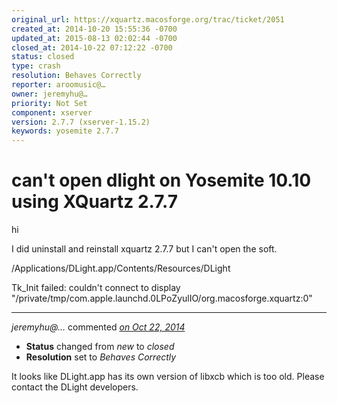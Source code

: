 ```yaml
---
original_url: https://xquartz.macosforge.org/trac/ticket/2051
created_at: 2014-10-20 15:55:36 -0700
updated_at: 2015-08-13 02:02:44 -0700
closed_at: 2014-10-22 07:12:22 -0700
status: closed
type: crash
resolution: Behaves Correctly
reporter: aroomusic@…
owner: jeremyhu@…
priority: Not Set
component: xserver
version: 2.7.7 (xserver-1.15.2)
keywords: yosemite 2.7.7
---
```


can't open dlight on Yosemite 10.10 using XQuartz 2.7.7
=======================================================


hi

I did uninstall and reinstall xquartz 2.7.7 but I can't open the soft.

/Applications/DLight.app/Contents/Resources/DLight

Tk\_Init failed: couldn't connect to display "/private/tmp/com.apple.launchd.0LPoZyulIO/org.macosforge.xquartz:0"



---

*jeremyhu@…* commented *[on Oct 22, 2014](https://xquartz.macosforge.org/trac/ticket/2051#comment:1 "October 22, 2014 at 7:12 AM PDT")*

-   **Status** changed from *new* to *closed*
-   **Resolution** set to *Behaves Correctly*

It looks like DLight.app has its own version of libxcb which is too old. Please contact the DLight developers.



